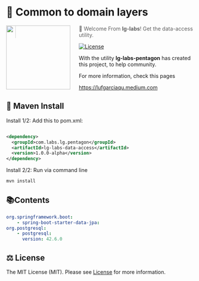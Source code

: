 # 🦾 Common to domain layers

<img src="https://pbs.twimg.com/profile_images/1410772782238081029/VO3SPTNV_400x400.jpg" align="left" width="172px" height="172px"/>
<img align="left" width="0" height="172px" hspace="10"/>

> 👋  Welcome From **lg-labs**! Get the data-access utility.

[![License](https://img.shields.io/github/license/lg-labs-pentagon/lg-labs-dotfiles?style=flat-square)](LICENSE)

With the utility **lg-labs-pentagon** has created this project, to help community.

For more information, check this pages 

https://lufgarciaqu.medium.com

## 🚀 Maven Install

Install 1/2: Add this to pom.xml:
```xml

<dependency>
  <groupId>com.labs.lg.pentagon</groupId>
  <artifactId>lg-labs-data-access</artifactId>
  <version>1.0.0-alpha</version>
</dependency>
```

Install 2/2: Run via command line
```bash
mvn install
```


## 📚Contents
```yaml
org.springframework.boot:
    - spring-boot-starter-data-jpa:
org.postgresql:
    - postgresql:
      version: 42.6.0
```


## ⚖️ License

The MIT License (MIT). Please see [License](LICENSE) for more information.
